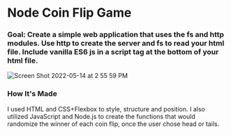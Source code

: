 # Node Coin Flip Game

### Goal: Create a simple web application that uses the fs and http modules. Use http to create the server and fs to read your html file. Include vanilla ES6 js in a script tag at the bottom of your html file.

![Screen Shot 2022-05-14 at 2 55 59 PM](https://user-images.githubusercontent.com/88361309/168444871-941a4fdb-fab2-4ea5-849b-c3215063a168.png)


### How It's Made
I used HTML and CSS+Flexbox to style, structure and position. I also utilized JavaScript and Node.js to create the functions that would randomize the winner of each coin flip, once the user chose head or tails.
